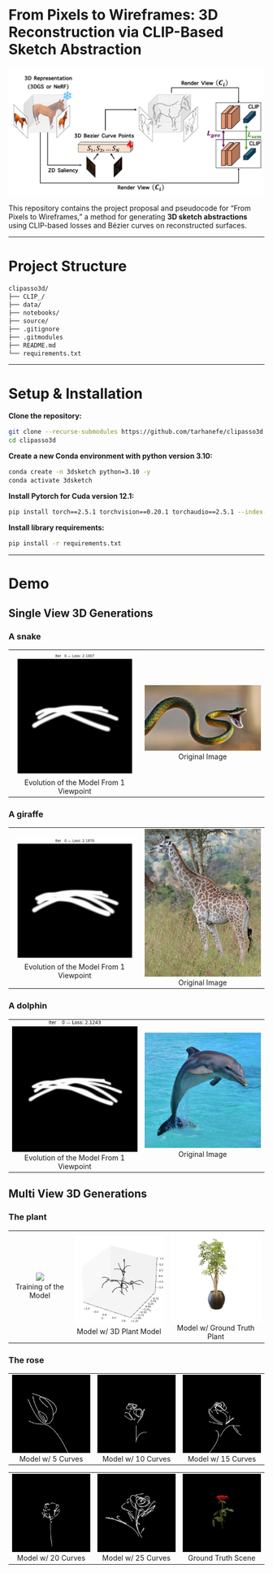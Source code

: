 # From Pixels to Wireframes: 3D Reconstruction via CLIP-Based Sketch Abstraction

<p align="center">
  <img src="assets/pipeline.png" width=700px />
</p>

This repository contains the project proposal and pseudocode for “From Pixels to Wireframes,” a method for generating **3D sketch abstractions** using CLIP-based losses and Bézier curves on reconstructed surfaces.

---

# Project Structure

```
clipasso3d/
├── CLIP_/                    
├── data/
├── notebooks/
├── source/
├── .gitignore
├── .gitmodules
├── README.md
└── requirements.txt
```

---

# Setup & Installation

**Clone the repository:**
   ```bash
   git clone --recurse-submodules https://github.com/tarhanefe/clipasso3d.git
   cd clipasso3d
   ```

**Create a new Conda environment with python version 3.10:**
   ```bash
   conda create -n 3dsketch python=3.10 -y
   conda activate 3dsketch
   ```
**Install Pytorch for Cuda version 12.1:**
   ```bash
   pip install torch==2.5.1 torchvision==0.20.1 torchaudio==2.5.1 --index-url https://download.pytorch.org/whl/cu121
   ```

**Install library requirements:**
   ```bash
   pip install -r requirements.txt
   ```
---

# Demo

## Single View 3D Generations

### A snake


<table align="center">
  <tr>
    <td align="center"><img src="assets/snake.gif" width="250px"><br>Evolution of the Model From 1 Viewpoint</td>
    <td align="center"><img src="data/snake.jpg" width="250px"><br>Original Image</td>
  </tr>
</table>

### A giraffe

<table align="center">
  <tr>
    <td align="center"><img src="assets/giraffe.gif" width="250px"><br>Evolution of the Model From 1 Viewpoint</td>
    <td align="center"><img src="data/giraffe.jpg" width="250px"><br>Original Image</td>
  </tr>
</table>

### A dolphin

<table align="center">
  <tr>
    <td align="center"><img src="assets/dolphin.gif" width="250px"><br>Evolution of the Model From 1 Viewpoint</td>
    <td align="center"><img src="data/dolphin.png" width="250px"><br>Original Image</td>
  </tr>
</table>



## Multi View 3D Generations

### The plant 


<table align="center">
  <tr>
    <td align="center"><img src="assets/tree.gif" width="250px"><br>Training of the Model</td>
    <td align="center"><img src="assets/tree.png" width="250px"><br>Model w/ 3D Plant Model</td>
    <td align="center"><img src="assets/tree_gt.png" width="250px"><br>Model w/ Ground Truth Plant</td>
  </tr>
</table>


### The rose 

<table align="center">
  <tr>
    <td align="center"><img src="assets/rose_5.gif" width="200px"><br>Model w/ 5 Curves</td>
    <td align="center"><img src="assets/rose_10.gif" width="200px"><br>Model w/ 10 Curves</td>
    <td align="center"><img src="assets/rose_15.gif" width="200px"><br>Model w/ 15 Curves</td>
  </tr>
</table>
<table align="center">
  <tr>
    <td align="center"><img src="assets/rose_20.gif" width="200px"><br>Model w/ 20 Curves</td>
    <td align="center"><img src="assets/rose_25.gif" width="200px"><br>Model w/ 25 Curves</td>
    <td align="center"><img src="assets/rose_gt.gif" width="200px"><br>Ground Truth Scene</td>
  </tr>
</table>


